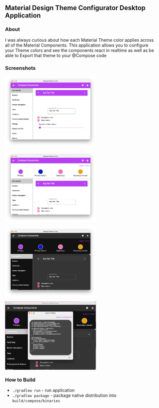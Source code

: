 ## Material Design Theme Configurator Desktop Application ##

### About ###

I was always curious about how each Material Theme color applies across all of the Material Components. This application
allows you to configure your Theme colors and see the components react in realtime as well as be able to Export that
theme to your @Compose code

### Screenshots ###

<img src="/demo/mainscreen.png" width=300 align=center><br />

<img src="/demo/backdrop_extended.png" width=300 align=center> <br />

<img src="/demo/backdrop_extended_dark.png" width=300 align=center><br />

<img src="/demo/share.png" width=300 align=center><br />

### How to Build ###

- `./gradlew run` - run application
- `./gradlew package` - package native distribution into `build/compose/binaries`
